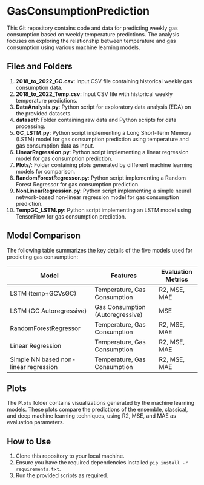 # GasConsumptionPrediction
This Git repository contains code and data for predicting weekly gas consumption based on weekly temperature predictions. The analysis focuses on exploring the relationship between temperature and gas consumption using various machine learning models.

## Files and Folders

1. **2018_to_2022_GC.csv**: Input CSV file containing historical weekly gas consumption data.
2. **2018_to_2022_Temp.csv**: Input CSV file with historical weekly temperature predictions.
3. **DataAnalysis.py**: Python script for exploratory data analysis (EDA) on the provided datasets.
4. **dataset/**: Folder containing raw data and Python scripts for data processing.
5. **GC_LSTM.py**: Python script implementing a Long Short-Term Memory (LSTM) model for gas consumption prediction using temperature and gas consumption data as input.
6. **LinearRegression.py**: Python script implementing a linear regression model for gas consumption prediction.
7. **Plots/**: Folder containing plots generated by different machine learning models for comparison.
8. **RandomForestRegressor.py**: Python script implementing a Random Forest Regressor for gas consumption prediction.
9. **NonLinearRegression.py**: Python script implementing a simple neural network-based non-linear regression model for gas consumption prediction.
10. **TempGC_LSTM.py**: Python script implementing an LSTM model using TensorFlow for gas consumption prediction.

## Model Comparison

The following table summarizes the key details of the five models used for predicting gas consumption:

| Model                                | Features                        | Evaluation Metrics       |
| ------------------------------------ | ------------------------------- | ------------------------- |
| LSTM (temp+GCVsGC)                   | Temperature, Gas Consumption    | R2, MSE, MAE               |
| LSTM (GC Autoregressive)              | Gas Consumption (Autoregressive)|     MSE                   |
| RandomForestRegressor                | Temperature, Gas Consumption    | R2, MSE, MAE               |
| Linear Regression                    | Temperature, Gas Consumption    | R2, MSE, MAE               |
| Simple NN based non-linear regression | Temperature, Gas Consumption    | R2, MSE, MAE               |

## Plots

The `Plots` folder contains visualizations generated by the machine learning models. These plots compare the predictions of the ensemble, classical, and deep machine learning techniques, using R2, MSE, and MAE as evaluation parameters.

## How to Use

1. Clone this repository to your local machine.
2. Ensure you have the required dependencies installed ``` pip install -r requirements.txt ```.
3. Run the provided scripts as required.

